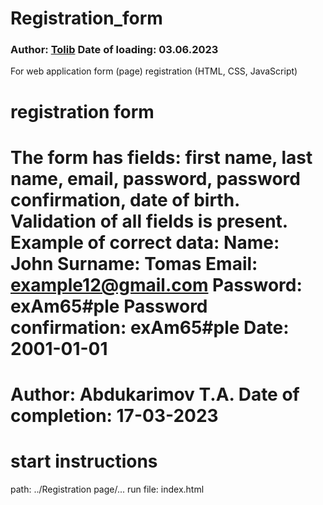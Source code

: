 # Registration_form
### Author: [Tolib](https://github.com/Tolib-Angle) Date of loading: 03.06.2023
For web application form (page) registration (HTML, CSS, JavaScript)

registration form
===================================================
The form has fields: first name, last name, email, 
password, password confirmation, date of birth.
Validation of all fields is present. Example of 
correct data:
Name: John
Surname: Tomas
Email: example12@gmail.com
Password: exAm65#ple
Password confirmation: exAm65#ple
Date: 2001-01-01
===================================================
Author: Abdukarimov T.A.
Date of completion: 17-03-2023
===================================================
start instructions
===================================================
path: ../Registration page/...
run file: index.html
